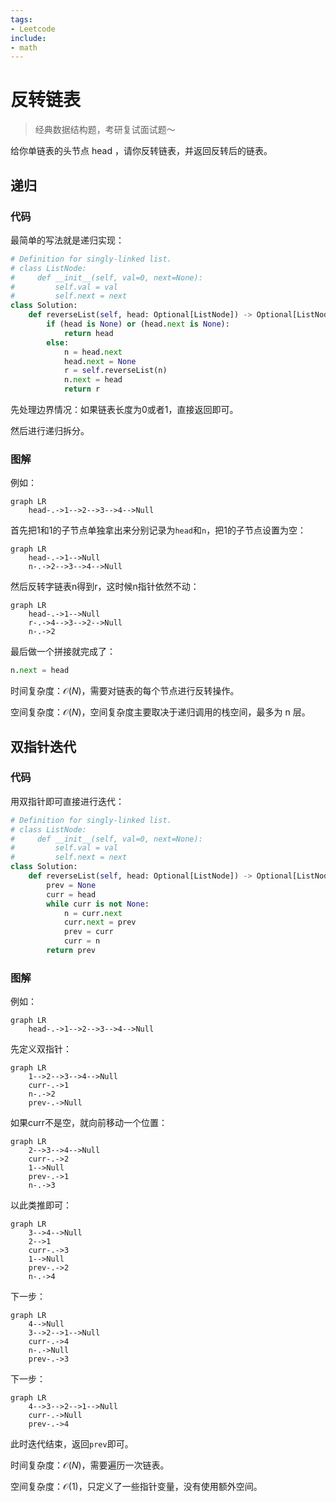```yaml
---
tags:
- Leetcode
include:
- math
---
```


# 反转链表

> 经典数据结构题，考研复试面试题～

给你单链表的头节点 head ，请你反转链表，并返回反转后的链表。

## 递归

### 代码

最简单的写法就是递归实现：

```python
# Definition for singly-linked list.
# class ListNode:
#     def __init__(self, val=0, next=None):
#         self.val = val
#         self.next = next
class Solution:
    def reverseList(self, head: Optional[ListNode]) -> Optional[ListNode]:
        if (head is None) or (head.next is None):
            return head
        else:
            n = head.next
            head.next = None
            r = self.reverseList(n)
            n.next = head
            return r

```

先处理边界情况：如果链表长度为0或者1，直接返回即可。

然后进行递归拆分。

### 图解

例如：

```mermaid
graph LR
    head-.->1-->2-->3-->4-->Null
```

首先把1和1的子节点单独拿出来分别记录为`head`和`n`，把1的子节点设置为空：

```mermaid
graph LR
    head-.->1-->Null
    n-.->2-->3-->4-->Null
```

然后反转字链表n得到r，这时候n指针依然不动：

```mermaid
graph LR
    head-.->1-->Null
    r-.->4-->3-->2-->Null
    n-.->2
```

最后做一个拼接就完成了：

```python
n.next = head
```

时间复杂度：$\mathcal{O}(N)$，需要对链表的每个节点进行反转操作。

空间复杂度：$\mathcal{O}(N)$，空间复杂度主要取决于递归调用的栈空间，最多为 n 层。

## 双指针迭代

### 代码

用双指针即可直接进行迭代：

```python
# Definition for singly-linked list.
# class ListNode:
#     def __init__(self, val=0, next=None):
#         self.val = val
#         self.next = next
class Solution:
    def reverseList(self, head: Optional[ListNode]) -> Optional[ListNode]:
        prev = None
        curr = head
        while curr is not None:
            n = curr.next
            curr.next = prev
            prev = curr
            curr = n
        return prev
```

### 图解

例如：

```mermaid
graph LR
    head-.->1-->2-->3-->4-->Null
```

先定义双指针：

```mermaid
graph LR
    1-->2-->3-->4-->Null
    curr-.->1
    n-.->2
    prev-.->Null
```

如果curr不是空，就向前移动一个位置：

```mermaid
graph LR
    2-->3-->4-->Null
    curr-.->2
    1-->Null
    prev-.->1
    n-.->3
```

以此类推即可：

```mermaid
graph LR
    3-->4-->Null
    2-->1
    curr-.->3
    1-->Null
    prev-.->2
    n-.->4
```

下一步：

```mermaid
graph LR
    4-->Null
    3-->2-->1-->Null
    curr-.->4
    n-.->Null
    prev-.->3
```

下一步：

```mermaid
graph LR
    4-->3-->2-->1-->Null
    curr-.->Null
    prev-.->4
```

此时迭代结束，返回`prev`即可。

时间复杂度：$\mathcal{O}(N)$，需要遍历一次链表。

空间复杂度：$\mathcal{O}(1)$，只定义了一些指针变量，没有使用额外空间。
